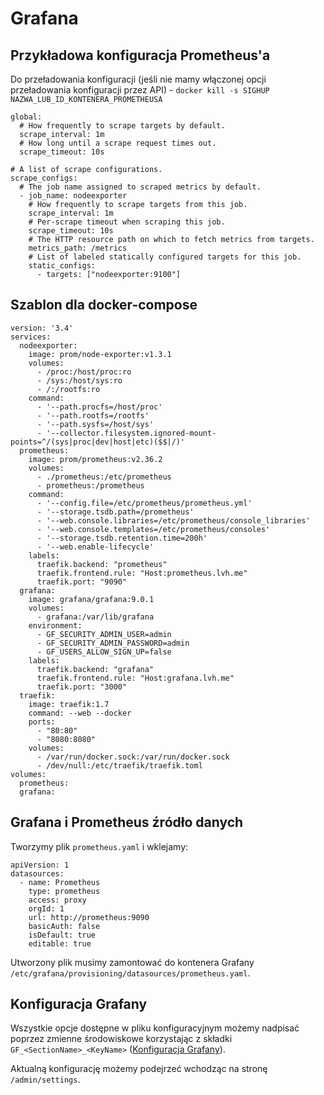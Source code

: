 # Grafana

## Przykładowa konfiguracja Prometheus'a

Do przeładowania konfiguracji (jeśli nie mamy włączonej opcji przeładowania konfiguracji przez API) - `docker kill -s SIGHUP NAZWA_LUB_ID_KONTENERA_PROMETHEUSA`

```
global:
  # How frequently to scrape targets by default.
  scrape_interval: 1m
  # How long until a scrape request times out.
  scrape_timeout: 10s

# A list of scrape configurations.
scrape_configs:
  # The job name assigned to scraped metrics by default.
  - job_name: nodeexporter
    # How frequently to scrape targets from this job.
    scrape_interval: 1m
    # Per-scrape timeout when scraping this job.
    scrape_timeout: 10s
    # The HTTP resource path on which to fetch metrics from targets.
    metrics_path: /metrics
    # List of labeled statically configured targets for this job.
    static_configs:
      - targets: ["nodeexporter:9100"]
```

## Szablon dla docker-compose

```
version: '3.4'
services:
  nodeexporter:
    image: prom/node-exporter:v1.3.1
    volumes:
      - /proc:/host/proc:ro
      - /sys:/host/sys:ro
      - /:/rootfs:ro
    command:
      - '--path.procfs=/host/proc'
      - '--path.rootfs=/rootfs'
      - '--path.sysfs=/host/sys'
      - '--collector.filesystem.ignored-mount-points=^/(sys|proc|dev|host|etc)($$|/)'
  prometheus:
    image: prom/prometheus:v2.36.2
    volumes:
      - ./prometheus:/etc/prometheus
      - prometheus:/prometheus
    command:
      - '--config.file=/etc/prometheus/prometheus.yml'
      - '--storage.tsdb.path=/prometheus'
      - '--web.console.libraries=/etc/prometheus/console_libraries'
      - '--web.console.templates=/etc/prometheus/consoles'
      - '--storage.tsdb.retention.time=200h'
      - '--web.enable-lifecycle'
    labels:
      traefik.backend: "prometheus"
      traefik.frontend.rule: "Host:prometheus.lvh.me"
      traefik.port: "9090"
  grafana:
    image: grafana/grafana:9.0.1
    volumes:
      - grafana:/var/lib/grafana
    environment:
      - GF_SECURITY_ADMIN_USER=admin
      - GF_SECURITY_ADMIN_PASSWORD=admin
      - GF_USERS_ALLOW_SIGN_UP=false
    labels:
      traefik.backend: "grafana"
      traefik.frontend.rule: "Host:grafana.lvh.me"
      traefik.port: "3000"
  traefik:
    image: traefik:1.7
    command: --web --docker
    ports:
      - "80:80"
      - "8080:8080"
    volumes:
      - /var/run/docker.sock:/var/run/docker.sock
      - /dev/null:/etc/traefik/traefik.toml
volumes:
  prometheus:
  grafana:

```

## Grafana i Prometheus źródło danych

Tworzymy plik `prometheus.yaml` i wklejamy:

```
apiVersion: 1
datasources:
  - name: Prometheus
    type: prometheus
    access: proxy
    orgId: 1
    url: http://prometheus:9090
    basicAuth: false
    isDefault: true
    editable: true
```

Utworzony plik musimy zamontować do kontenera Grafany `/etc/grafana/provisioning/datasources/prometheus.yaml`.

## Konfiguracja Grafany

Wszystkie opcje dostępne w pliku konfiguracyjnym możemy nadpisać poprzez zmienne środowiskowe korzystając z składki `GF_<SectionName>_<KeyName>` ([Konfiguracja Grafany](https://grafana.com/docs/grafana/latest/installation/configuration/#configure-with-environment-variables)).

Aktualną konfigurację możemy podejrzeć wchodząc na stronę `/admin/settings`.
